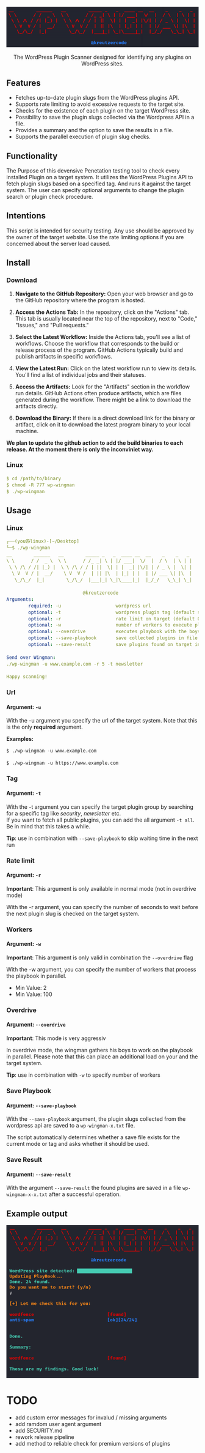 <div align="center">

![wp-wingman](./img/logo.png)

</div>

<p align="center">
The WordPress Plugin Scanner designed for identifying any plugins on WordPress sites.
</p>

## Features

- Fetches up-to-date plugin slugs from the WordPress plugins API.
- Supports rate limiting to avoid excessive requests to the target site.
- Checks for the existence of each plugin on the target WordPress site.
- Possibility to save the plugin slugs collected via the Wordpress API in a file.
- Provides a summary and the option to save the results in a file.
- Supports the parallel execution of plugin slug checks.

## Functionality

The Purpose of this devensive Penetation testing tool to check every installed Plugin on a target system. It utilizes the WordPress Plugins API to fetch plugin slugs based on a specified tag. And runs it against the target system. The user can specify optional arguments to change the plugin search or plugin check procedure.

## Intentions

This script is intended for security testing. Any use should be approved by the owner of the target website. Use the rate limiting options if you are concerned about the server load caused.

## Install

### Download

1. **Navigate to the GitHub Repository:**
   Open your web browser and go to the GitHub repository where the program is hosted.

2. **Access the Actions Tab:**
   In the repository, click on the "Actions" tab. This tab is usually located near the top of the repository, next to "Code," "Issues," and "Pull requests."

3. **Select the Latest Workflow:**
   Inside the Actions tab, you'll see a list of workflows. Choose the workflow that corresponds to the build or release process of the program. GitHub Actions typically build and publish artifacts in specific workflows.

4. **View the Latest Run:**
   Click on the latest workflow run to view its details. You'll find a list of individual jobs and their statuses.

5. **Access the Artifacts:**
   Look for the "Artifacts" section in the workflow run details. GitHub Actions often produce artifacts, which are files generated during the workflow. There might be a link to download the artifacts directly.

6. **Download the Binary:**
   If there is a direct download link for the binary or artifact, click on it to download the latest program binary to your local machine.

**We plan to update the github action to add the build binaries to each release. At the moment there is only the inconviniet way.**

### Linux

```yaml
$ cd /path/to/binary
$ chmod -R 777 wp-wingman
$ ./wp-wingman
```

## Usage

### Linux

```yaml
┌──(you㉿linux)-[~/Desktop]
└─$ ./wp-wingman
__        ______   __        _____ _   _  ____ __  __    _    _   _
\ \      / /  _ \  \ \      / /_ _| \ | |/ ___|  \/  |  / \  | \ | |
 \ \ /\ / /| |_) |  \ \ /\ / / | ||  \| | |  _| |\/| | / _ \ |  \| |
  \ V  V / |  __/    \ V  V /  | || |\  | |_| | |  | |/ ___ \| |\  |
   \_/\_/  |_|        \_/\_/  |___|_| \_|\____|_|  |_/_/   \_\_| \_|

                            @kreutzercode
Arguments:
        required: -u                    wordpress url
        optional: -t                    wordpress plugin tag (default securtiy)
        optional: -r                    rate limit on target (default 0-1s)
        optional: -w                    number of workers to execute playbook (only available in overdrive mode) (default 10)
        optional: --overdrive           executes playbook with the boys (very aggressiv)
        optional: --save-playbook       save collected plugins in file
        optional: --save-result         save plugins found on target in file

Send over Wingman:
./wp-wingman -u www.example.com -r 5 -t newsletter

Happy scanning!
```

### Url

#### Argument: `-u`

With the -u argument you specify the url of the target system. Note that this is the only **required** argument.

**Examples:**

```
$ ./wp-wingman -u www.example.com

$ ./wp-wingman -u https://www.example.com
```

### Tag

#### Argument: `-t`

With the -t argument you can specify the target plugin group by searching for a specific tag like _security_, _newsletter_ etc.  
If you want to fetch all public plugins, you can add the all argument `-t all`. Be in mind that this takes a while.

**Tip**: use in combination with `--save-playbook` to skip waiting time in the next run

### Rate limit

#### Argument: `-r`

**Important**: This argument is only available in normal mode (not in overdrive mode)

With the -r argument, you can specify the number of seconds to wait before the next plugin slug is checked on the target system.

### Workers

#### Argument: `-w`

**Important**: This argument is only valid in combination the `--overdrive` flag

With the -w argument, you can specify the number of workers that process the playbook in parallel.

- Min Value: 2
- Min Value: 100

### Overdrive

#### Argument: `--overdrive`

**Important**: This mode is very aggressiv

In overdrive mode, the wingman gathers his boys to work on the playbook in parallel. Please note that this can place an additional load on your and the target system.

**Tip**: use in combination with `-w` to specify number of workers

### Save Playbook

#### Argument: `--save-playbook`

With the `--save-playbook` argument, the plugin slugs collected from the wordpress api are saved to a `wp-wingman-x.txt` file.

The script automatically determines whether a save file exists for the current mode or tag and asks whether it should be used.

### Save Result

#### Argument: `--save-result`

With the argument `--save-result` the found plugins are saved in a file `wp-wingman-x-x.txt` after a successful operation.

## Example output

![example output](./img/example_usage.png)

# TODO

- add custom error messages for invalud / missing arguments
- add ramdom user agent argument
- add SECURITY.md
- rework release pipeline
- add method to reliable check for premium versions of plugins
